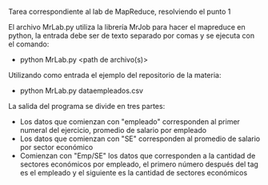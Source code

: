 Tarea correspondiente al lab de MapReduce, resolviendo el punto 1

El archivo MrLab.py utiliza la librería MrJob para hacer el mapreduce en python, la entrada debe ser de texto separado por comas y se ejecuta con el comando:

- python MrLab.py <path de archivo(s)> 

Utilizando como entrada el ejemplo del repositorio de la materia:

- python MrLab.py dataempleados.csv

La salida del programa se divide en tres partes:

- Los datos que comienzan con "empleado" corresponden al primer numeral del ejercicio, promedio de salario por empleado
- Los datos que comienzan con "SE" corresponden al promedio de salario por sector económico
- Comienzan con "Emp/SE" los datos que corresponden a la cantidad de sectores económicos por empleado, el primero número después del tag es el empleado y el siguiente es la cantidad de sectores económicos